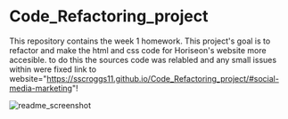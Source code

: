 # Code_Refactoring_project
This repository contains the week 1 homework.
This project's goal is to refactor and make the html and css code for Horiseon's website more accesible.
to do this the sources code was relabled and any small issues within were fixed
link to website="https://sscroggs11.github.io/Code_Refactoring_project/#social-media-marketing"!

![readme_screenshot](https://user-images.githubusercontent.com/102083372/161738805-5e1c4868-90a8-4734-82ed-faaba8a3839d.PNG)
